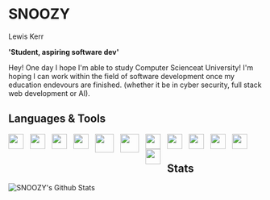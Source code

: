 # SNOOZY
Lewis Kerr

**'Student, aspiring software dev'**

Hey! One day I hope I'm able to study Computer Scienceat University! I'm hoping I can work within the field of software development once my education endevours are finished. (whether it be in cyber security, full stack web development or AI).


## Languages & Tools

<img align="left" width="30px" style="padding-right:10px;" src="https://upload.wikimedia.org/wikipedia/commons/thumb/4/4c/Typescript_logo_2020.svg/1200px-Typescript_logo_2020.svg.png"/>
<img align="left" width="30px" style="padding-right:10px;" src="https://upload.wikimedia.org/wikipedia/commons/thumb/6/6a/JavaScript-logo.png/800px-JavaScript-logo.png"/>
<img align="left" width="30px" style="padding-right:10px;" src="https://upload.wikimedia.org/wikipedia/commons/thumb/c/c3/Python-logo-notext.svg/1869px-Python-logo-notext.svg.png"/>
<img align="left" width="30px" style="padding-right:10px;" src="https://cdn.worldvectorlogo.com/logos/html-1.svg"/>
<img align="left" width="37px" style="padding-right:10px;" src="https://logospng.org/download/css-3/logo-css-3-2048.png"/>
<img align="left" width="37px" style="padding-right:10px;" src="https://upload.wikimedia.org/wikipedia/commons/thumb/0/0c/Blender_logo_no_text.svg/2503px-Blender_logo_no_text.svg.png"/>
<img align="left" width="30px" style="padding-right:10px;" src="https://cdn.worldvectorlogo.com/logos/visual-studio-code-1.svg"/>
<img align="left" width="30px" style="padding-right:10px;" src="https://cdn-icons-png.flaticon.com/512/5968/5968322.png"/>
<img align="left" width="30px" style="padding-right:10px;" src="https://upload.wikimedia.org/wikipedia/commons/thumb/1/18/ISO_C%2B%2B_Logo.svg/1200px-ISO_C%2B%2B_Logo.svg.png"/>
<img align="left" width="30px" style="padding-right:10px;" src="https://upload.wikimedia.org/wikipedia/commons/1/19/C_Logo.png"/>
<img align="left" width="30px" style="padding-right:10px;" src="https://git-scm.com/images/logos/downloads/Git-Icon-1788C.png"/>
<img align="left" width="30px" style="padding-right:10px;" src="https://cdn-icons-png.flaticon.com/512/226/226777.png"/>
<br>

# 

## Stats

![SNOOZY's Github Stats](https://github-readme-stats.vercel.app/api?username=SnOoOzY&theme=maroongold)
